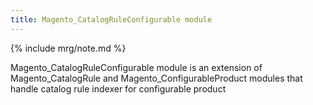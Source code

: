 ```yaml
---
title: Magento_CatalogRuleConfigurable module
---
```


{% include mrg/note.md %}

Magento_CatalogRuleConfigurable module is an extension of Magento_CatalogRule and Magento_ConfigurableProduct modules that handle catalog rule indexer for configurable product
